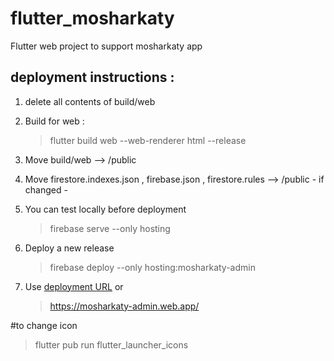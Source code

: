 # flutter_mosharkaty

Flutter web project to support mosharkaty app

## deployment instructions :

1. delete all contents of build/web

2. Build for web :
   > flutter build web --web-renderer html --release
3. Move build/web --> /public
4. Move firestore.indexes.json , firebase.json , firestore.rules -->
   /public - if changed -
5. You can test locally before deployment
   > firebase serve --only hosting
6. Deploy a new release
   > firebase deploy --only hosting:mosharkaty-admin

7. Use [deployment URL](https://mosharkaty-admin.web.app/) or
   > https://mosharkaty-admin.web.app/

#to change icon
> flutter pub run flutter_launcher_icons